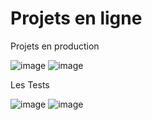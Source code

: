 # Projets en ligne

Projets en production

![image](https://github.com/MathisCastell/Projets-en-ligne/assets/148212506/c7132dd3-c997-4636-a08a-faf6add258bb)
![image](https://github.com/MathisCastell/Projets-en-ligne/assets/148212506/a3dc9e7f-1d3c-47bd-b13e-c765e5e14d52)

Les Tests

![image](https://github.com/MathisCastell/Projets-en-ligne/assets/148212506/9fd47898-4e36-4732-8308-c7af2e6335b5)
![image](https://github.com/MathisCastell/Projets-en-ligne/assets/148212506/8014ca13-27f8-4d79-af68-fa58408f2118)

